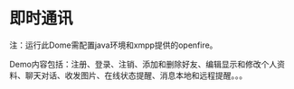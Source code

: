 # 即时通讯

注：运行此Dome需配置java环境和xmpp提供的openfire。

Demo内容包括：注册、登录、注销、添加和删除好友、编辑显示和修改个人资料、聊天对话、收发图片、在线状态提醒、消息本地和远程提醒。。。
